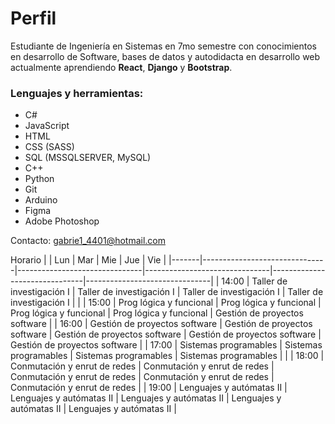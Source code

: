 # Perfil

Estudiante de Ingeniería en Sistemas en 7mo semestre con conocimientos en desarrollo de Software, bases de datos y autodidacta en desarrollo web actualmente aprendiendo **React**, **Django** y **Bootstrap**.

### Lenguajes y herramientas:
- C#
- JavaScript
- HTML
- CSS (SASS)
- SQL (MSSQLSERVER, MySQL)
- C++
- Python
- Git
- Arduino
- Figma
- Adobe Photoshop

Contacto: gabrie1_4401@hotmail.com

Horario
|       | Lun                           | Mar                           | Mie                           | Jue                           | Vie                           |
|-------|-------------------------------|-------------------------------|-------------------------------|-------------------------------|-------------------------------|
| 14:00 | Taller de investigación I     | Taller de investigación I     | Taller de investigación I     | Taller de investigación I     |                               |
| 15:00 | Prog lógica y funcional       | Prog lógica y funcional       | Prog lógica y funcional       | Prog lógica y funcional       | Gestión de proyectos software |
| 16:00 | Gestión de proyectos software | Gestión de proyectos software | Gestión de proyectos software | Gestión de proyectos software | Gestión de proyectos software |
| 17:00 | Sistemas programables         | Sistemas programables         | Sistemas programables         | Sistemas programables         |                               |
| 18:00 | Conmutación y enrut de redes  | Conmutación y enrut de redes  | Conmutación y enrut de redes  | Conmutación y enrut de redes  | Conmutación y enrut de redes  |
| 19:00 | Lenguajes y autómatas II      | Lenguajes y autómatas II      | Lenguajes y autómatas II      | Lenguajes y autómatas II      | Lenguajes y autómatas II      |
